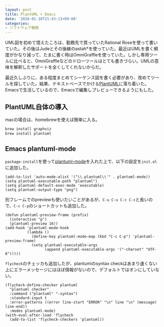 ```yaml
---
layout: post
title: PlantUML + Emacs
date: '2020-01-10T21:43:13+09:00'
categories:
- ソフトウェア開発
---
```


UML図を初めて憶えたころは、勤務先で買っていたRational Roseを使って書いていた。その後はJudeとその後継のastah*を使っていた。最近はUMLを書く頻度がかなり減って、たまに書く時はOmniGraffleを使っていた。しかし専用ツールに比べると、OmniGraffleなどのドローツールはとても書きづらい。UMLの意味を解釈したサポートを全くしてくれないからだ。

最近久しぶりに、ある程度まとめてシーケンス図を書く必要があり、改めてツールを探していた。結果、テキストベースでかける[PlantUML](https://sourceforge.net/projects/plantuml/)に落ち着いた。Emacsで生活しているので、Emacsで編集しプレビューできるようにもした。

## PlantUML自体の導入

macの場合は、homebrewを使えば簡単に入る。

``` sh
brew install graphviz
brew install plantuml
```

## Emacs plantuml-mode

`package-install`を使って[plantuml-mode](https://github.com/skuro/plantuml-mode)を入れた上で、以下の設定を`init.el`に追加した。

``` emacs-lisp
(add-to-list 'auto-mode-alist '("\\.plantuml\\'" . plantuml-mode))
(setq plantuml-executable-path "plantuml")
(setq plantuml-default-exec-mode 'executable)
(setq plantuml-output-type "png")
```

別フレームでのpreviewも使いたいことがあるが、`C-u C-u C-c C-c`と長いので、`C-c C-p`のショートカットも追加した。

``` emacs-lisp
(defun plantuml-preview-frame (prefix)
  (interactive "p")  
  (plantuml-preview 16))
(add-hook 'plantuml-mode-hook
          (lambda ()
            (define-key plantuml-mode-map (kbd "C-c C-p") 'plantuml-preview-frame)
            (setq plantuml-executable-args
                  (append plantuml-executable-args '("-charset" "UTF-8")))))
```

`flycheck`のチェッカも追加したが、plantumlのsyntax checkはあまり速くない上にエラーメッセージにはほぼ情報がないので、デフォルトではオンにしていない。

``` emacs-lisp
(flycheck-define-checker plantuml
  "plantuml checker"
  :command ("plantuml" "-syntax")
  :standard-input t
  :error-patterns ((error line-start "ERROR" "\n" line "\n" (message) line-end))
  :modes plantuml-mode)  
(with-eval-after-load 'flycheck
  (add-to-list 'flycheck-checkers 'plantuml))
```

